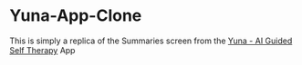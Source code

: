 # Yuna-App-Clone
This is simply a replica of the Summaries screen from the [Yuna - AI Guided Self Therapy](https://apps.apple.com/us/app/yuna-ai-guided-self-therapy/id6472681551) App
